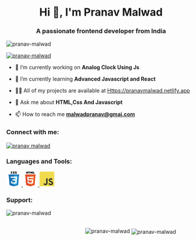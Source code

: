 <h1 align="center">Hi 👋, I'm Pranav Malwad</h1>
<h3 align="center">A passionate frontend developer from India</h3>

<p align="left"> <img src="https://komarev.com/ghpvc/?username=pranav-malwad&label=Profile%20views&color=0e75b6&style=flat" alt="pranav-malwad" /> </p>

<p align="left"> <a href="https://github.com/ryo-ma/github-profile-trophy"><img src="https://github-profile-trophy.vercel.app/?username=pranav-malwad" alt="pranav-malwad" /></a> </p>

- 🔭 I’m currently working on **Analog Clock Using Js**

- 🌱 I’m currently learning **Advanced Javascript and React**

- 👨‍💻 All of my projects are available at [Https://pranavmalwad.netlify.app](Https://pranavmalwad.netlify.app)

- 💬 Ask me about **HTML,Css And Javascript**

- 📫 How to reach me **malwadpranav@gmai.com**

<h3 align="left">Connect with me:</h3>
<p align="left">
<a href="https://linkedin.com/in/pranav malwad" target="blank"><img align="center" src="https://raw.githubusercontent.com/rahuldkjain/github-profile-readme-generator/master/src/images/icons/Social/linked-in-alt.svg" alt="pranav malwad" height="30" width="40" /></a>
</p>

<h3 align="left">Languages and Tools:</h3>
<p align="left"> <a href="https://www.w3schools.com/css/" target="_blank" rel="noreferrer"> <img src="https://raw.githubusercontent.com/devicons/devicon/master/icons/css3/css3-original-wordmark.svg" alt="css3" width="40" height="40"/> </a> <a href="https://www.w3.org/html/" target="_blank" rel="noreferrer"> <img src="https://raw.githubusercontent.com/devicons/devicon/master/icons/html5/html5-original-wordmark.svg" alt="html5" width="40" height="40"/> </a> <a href="https://developer.mozilla.org/en-US/docs/Web/JavaScript" target="_blank" rel="noreferrer"> <img src="https://raw.githubusercontent.com/devicons/devicon/master/icons/javascript/javascript-original.svg" alt="javascript" width="40" height="40"/> </a> </p>

<h3 align="left">Support:</h3>
<p><a href="https://www.buymeacoffee.com/pranav-malwad"> <img align="left" src="https://cdn.buymeacoffee.com/buttons/v2/default-yellow.png" height="50" width="210" alt="pranav-malwad" /></a></p><br><br>

<p><img align="left" src="https://github-readme-stats.vercel.app/api/top-langs?username=pranav-malwad&show_icons=true&locale=en&layout=compact" alt="pranav-malwad" /></p>

<p>&nbsp;<img align="center" src="https://github-readme-stats.vercel.app/api?username=pranav-malwad&show_icons=true&locale=en" alt="pranav-malwad" /></p>
